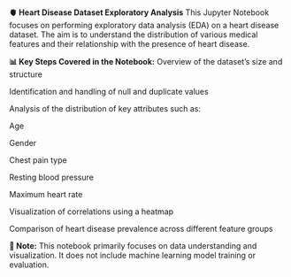 **🫀 Heart Disease Dataset Exploratory Analysis**
This Jupyter Notebook focuses on performing exploratory data analysis (EDA) on a heart disease dataset. The aim is to understand the distribution of various medical features and their relationship with the presence of heart disease.

**📊 Key Steps Covered in the Notebook:**
Overview of the dataset’s size and structure

Identification and handling of null and duplicate values

Analysis of the distribution of key attributes such as:

Age

Gender

Chest pain type

Resting blood pressure

Maximum heart rate

Visualization of correlations using a heatmap

Comparison of heart disease prevalence across different feature groups

**📌 Note:**
This notebook primarily focuses on data understanding and visualization. It does not include machine learning model training or evaluation.
